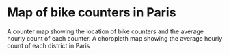 # Map of bike counters in Paris
 A counter map showing the location of bike counters and the average hourly count of each counter.
 A choropleth map showing the average hourly count of each district in Paris
